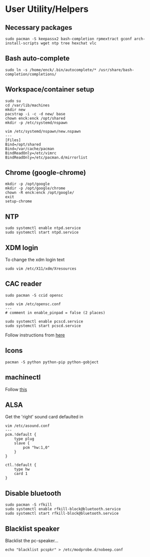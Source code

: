 # User Utility/Helpers

## Necessary packages
```
sudo pacman -S keepassx2 bash-completion rpmextract gconf arch-install-scripts wget ntp tree hexchat vlc
```

## Bash auto-complete
```
sudo ln -s /home/enck/.bin/autocomplete/* /usr/share/bash-completion/completions/
```

## Workspace/container setup
```
sudo su
cd /var/lib/machines
mkdir new
pacstrap -i -c -d new/ base
chown enck:enck /opt/shared
mkdir -p /etc/systemd/nspawn

vim /etc/systemd/nspawn/new.nspawn
---
[Files]
Bind=/opt/shared
Bind=/var/cache/pacman
BindReadOnly=/etc/vimrc
BindReadOnly=/etc/pacman.d/mirrorlist
```


## Chrome (google-chrome)
```
mkdir -p /opt/google
mkdir -p /opt/google/chrome
chown -R enck:enck /opt/google/
exit
setup-chrome
```

## NTP

```
sudo systemctl enable ntpd.service
sudo systemctl start ntpd.service
```

## XDM login

To change the xdm login text
```
sudo vim /etc/X11/xdm/Xresources
```

## CAC reader
```
sudo pacman -S ccid opensc
```

```
sudo vim /etc/opensc.conf
---
# comment in enable_pinpad = false (2 places)
```

```
sudo systemctl enable pcscd.service
sudo systemctl start pcscd.service
```

Follow instructions from [here](https://wiki.archlinux.org/index.php/Common_Access_Card)

## Icons

```
pacman -S python python-pip python-gobject
```

## machinectl

Follow [this](../../containers/init-nspawn.md)

## ALSA

Get the 'right' sound card defaulted in
```
vim /etc/asound.conf
---
pcm.!default {
	type plug
	slave {
		pcm "hw:1,0"
	}
}

ctl.!default {
	type hw
	card 1
}
```

## Disable bluetooth
```
sudo pacman -S rfkill
sudo systemctl enable rfkill-block@bluetooth.service
sudo systemctl start rfkill-block@bluetooth.service
```

## Blacklist speaker

Blacklist the pc-speaker...
```
echo "blacklist pcspkr" > /etc/modprobe.d/nobeep.conf
```
